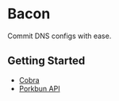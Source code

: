 # Bacon

Commit DNS configs with ease.

## Getting Started

- [Cobra](https://cobra.dev/)
- [Porkbun API](https://porkbun.com/api/json/v3/documentation)
